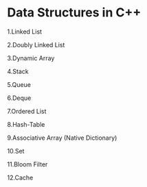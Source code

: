 # Data Structures in C++

1.Linked List

2.Doubly Linked List

3.Dynamic Array

4.Stack

5.Queue

6.Deque

7.Ordered List

8.Hash-Table

9.Associative Array (Native Dictionary)

10.Set

11.Bloom Filter

12.Cache
